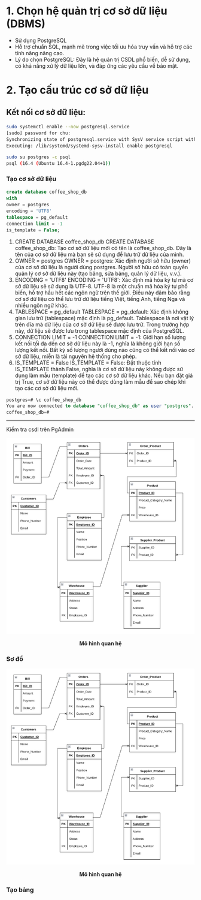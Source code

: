 # 1. Chọn hệ quản trị cơ sở dữ liệu (DBMS)

- Sử dụng PostgreSQL
- Hỗ trợ chuẩn SQL, mạnh mẽ trong việc tối ưu hóa truy vấn và hỗ trợ các tính năng nâng cao.
- Lý do chọn PostgreSQL: Đây là hệ quản trị CSDL phổ biến, dễ sử dụng, có khả năng xử lý dữ liệu lớn, và đáp ứng các yêu cầu về bảo mật.

# 2. Tạo cấu trúc cơ sở dữ liệu

## Kết nối cơ sở dữ liệu:

```bash
sudo systemctl enable --now postgresql.service
[sudo] password for chu: 
Synchronizing state of postgresql.service with SysV service script with /lib/systemd/systemd-sysv-install.
Executing: /lib/systemd/systemd-sysv-install enable postgresql
```

```bash
sudo su postgres -c psql
psql (16.4 (Ubuntu 16.4-1.pgdg22.04+1))
```
### Tạo cơ sở dữ liệu

```SQL
create database coffee_shop_db
with
owner = postgres
encoding = 'UTF8'
tablespace = pg_default
connection limit = -1
is_template = False;
```
1. CREATE DATABASE coffee_shop_db
CREATE DATABASE coffee_shop_db: Tạo cơ sở dữ liệu mới có tên là coffee_shop_db. Đây là tên của cơ sở dữ liệu mà bạn sẽ sử dụng để lưu trữ dữ liệu của mình.
2. OWNER = postgres
OWNER = postgres: Xác định người sở hữu (owner) của cơ sở dữ liệu là người dùng postgres. Người sở hữu có toàn quyền quản lý cơ sở dữ liệu này (tạo bảng, sửa bảng, quản lý dữ liệu, v.v.).
3. ENCODING = 'UTF8'
ENCODING = 'UTF8': Xác định mã hóa ký tự mà cơ sở dữ liệu sẽ sử dụng là UTF-8. UTF-8 là một chuẩn mã hóa ký tự phổ biến, hỗ trợ hầu hết các ngôn ngữ trên thế giới. Điều này đảm bảo rằng cơ sở dữ liệu có thể lưu trữ dữ liệu tiếng Việt, tiếng Anh, tiếng Nga và nhiều ngôn ngữ khác.
4. TABLESPACE = pg_default
TABLESPACE = pg_default: Xác định không gian lưu trữ (tablespace) mặc định là pg_default. Tablespace là nơi vật lý trên đĩa mà dữ liệu của cơ sở dữ liệu sẽ được lưu trữ. Trong trường hợp này, dữ liệu sẽ được lưu trong tablespace mặc định của PostgreSQL.
5. CONNECTION LIMIT = -1
CONNECTION LIMIT = -1: Giới hạn số lượng kết nối tối đa đến cơ sở dữ liệu này là -1, nghĩa là không giới hạn số lượng kết nối. Bất kỳ số lượng người dùng nào cũng có thể kết nối vào cơ sở dữ liệu, miễn là tài nguyên hệ thống cho phép.
6. IS_TEMPLATE = False
IS_TEMPLATE = False: Đặt thuộc tính IS_TEMPLATE thành False, nghĩa là cơ sở dữ liệu này không được sử dụng làm mẫu (template) để tạo các cơ sở dữ liệu khác. Nếu bạn đặt giá trị True, cơ sở dữ liệu này có thể được dùng làm mẫu để sao chép khi tạo các cơ sở dữ liệu mới.

```SQL
postgres=# \c coffee_shop_db 
You are now connected to database "coffee_shop_db" as user "postgres".
coffee_shop_db=# 
```
---
Kiểm tra csdl trên PgAdmin

<p align="center">
  <img src="https://github.com/CHu292/SOC/blob/main/Database/BMCSDL2/entity-relationship_method/image/mo_hinh_quan_he.png" alt="Mô hình quan hệ" width="700">
</p>
<p align="center"><b>Mô hình quan hệ</b></p>

### Sơ đồ

<p align="center">
  <img src="https://github.com/CHu292/SOC/blob/main/Database/BMCSDL2/entity-relationship_method/image/mo_hinh_quan_he.png" alt="Mô hình quan hệ" width="700">
</p>
<p align="center"><b>Mô hình quan hệ</b></p>


### Tạo bảng

#### 

